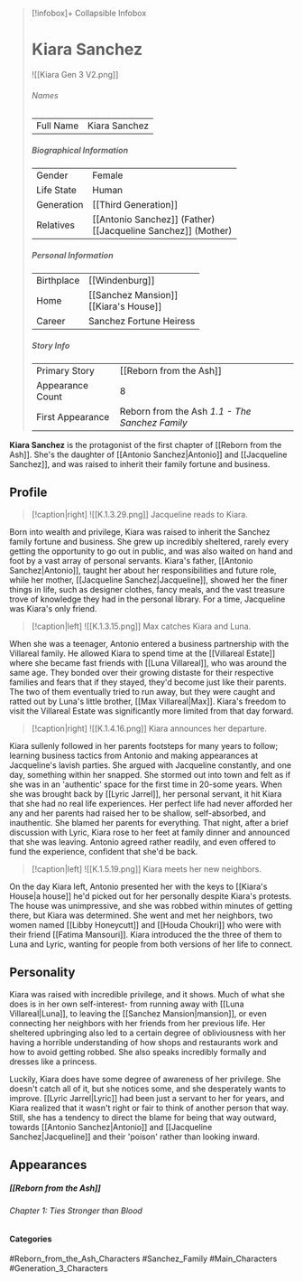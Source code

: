 > [!infobox]+ Collapsible Infobox
> # Kiara Sanchez
> ![[Kiara Gen 3 V2.png]] 
> ###### Names 
> |  |  | 
> | ---- | ---- | 
> | Full Name | Kiara Sanchez | 
>
> ##### Biographical Information
> |  |  | 
> | ---- | ---- | 
> | Gender | Female | 
> | Life State | Human |
> | Generation | [[Third Generation]] |
> | Relatives | [[Antonio Sanchez]] (Father)<br>[[Jacqueline Sanchez]] (Mother)
> 
> ##### Personal Information
> |  |  | 
> | ---- | ---- | 
> | Birthplace |[[Windenburg]]| 
> | Home |[[Sanchez Mansion]]<br>[[Kiara's House]]| 
> | Career | Sanchez Fortune Heiress | 
> 
> ##### Story Info
> |  |  | 
> | ---- | ---- | 
> | Primary Story | [[Reborn from the Ash]] | 
> | Appearance Count | 8 | 
> | First Appearance | Reborn from the Ash *1.1 - The Sanchez Family*

**Kiara Sanchez** is the protagonist of the first chapter of [[Reborn from the Ash]]. She's the daughter of [[Antonio Sanchez|Antonio]] and [[Jacqueline Sanchez]], and was raised to inherit their family fortune and business.

## Profile
> [!caption|right]
> ![[K.1.3.29.png]] 
> Jacqueline reads to Kiara.

Born into wealth and privilege, Kiara was raised to inherit the Sanchez family fortune and business. She grew up incredibly sheltered, rarely every getting the opportunity to go out in public, and was also waited on hand and foot by a vast array of personal servants. Kiara's father, [[Antonio Sanchez|Antonio]], taught her about her responsibilities and future role, while her mother, [[Jacqueline Sanchez|Jacqueline]], showed her the finer things in life, such as designer clothes, fancy meals, and the vast treasure trove of knowledge they had in the personal library. For a time, Jacqueline was Kiara's only friend.

> [!caption|left]
> ![[K.1.3.15.png]] 
> Max catches Kiara and Luna.

When she was a teenager, Antonio entered a business partnership with the Villareal family. He allowed Kiara to spend time at the [[Villareal Estate]] where she became fast friends with [[Luna Villareal]], who was around the same age. They bonded over their growing distaste for their respective families and fears that if they stayed, they'd become just like their parents. The two of them eventually tried to run away, but they were caught and ratted out by Luna's little brother, [[Max Villareal|Max]]. Kiara's freedom to visit the Villareal Estate was significantly more limited from that day forward.

> [!caption|right]
> ![[K.1.4.16.png]] 
> Kiara announces her departure.

Kiara sullenly followed in her parents footsteps for many years to follow; learning business tactics from Antonio and making appearances at Jacqueline's lavish parties. She argued with Jacqueline constantly, and one day, something within her snapped. She stormed out into town and felt as if she was in an 'authentic' space for the first time in 20-some years. When she was brought back by [[Lyric Jarrel]], her personal servant, it hit Kiara that she had no real life experiences. Her perfect life had never afforded her any and her parents had raised her to be shallow, self-absorbed, and inauthentic. She blamed her parents for everything. That night, after a brief discussion with Lyric, Kiara rose to her feet at family dinner and announced that she was leaving. Antonio agreed rather readily, and even offered to fund the experience, confident that she'd be back.

> [!caption|left]
> ![[K.1.5.19.png]] 
> Kiara meets her new neighbors.

On the day Kiara left, Antonio presented her with the keys to [[Kiara's House|a house]] he'd picked out for her personally despite Kiara's protests. The house was unimpressive, and she was robbed within minutes of getting there, but Kiara was determined. She went and met her neighbors, two women named [[Libby Honeycutt]] and [[Houda Choukri]] who were with their friend [[Fatima Mansouri]].  Kiara introduced the the three of them to Luna and Lyric, wanting for people from both versions of her life to connect.

## Personality
Kiara was raised with incredible privilege, and it shows. Much of what she does is in her own self-interest- from running away with [[Luna Villareal|Luna]], to leaving the [[Sanchez Mansion|mansion]], or even connecting her neighbors with her friends from her previous life. Her sheltered upbringing also led to a certain degree of obliviousness with her having a horrible understanding of how shops and restaurants work and how to avoid getting robbed. She also speaks incredibly formally and dresses like a princess.

Luckily, Kiara does have some degree of awareness of her privilege. She doesn't catch all of it, but she notices some, and she desperately wants to improve. [[Lyric Jarrel|Lyric]] had been just a servant to her for years, and Kiara realized that it wasn't right or fair to think of another person that way. Still, she has a tendency to direct the blame for being that way outward, towards [[Antonio Sanchez|Antonio]] and [[Jacqueline Sanchez|Jacqueline]] and their 'poison' rather than looking inward.

## Appearances
##### [[Reborn from the Ash]]
###### Chapter 1: Ties Stronger than Blood

#### Categories
#Reborn_from_the_Ash_Characters #Sanchez_Family #Main_Characters #Generation_3_Characters